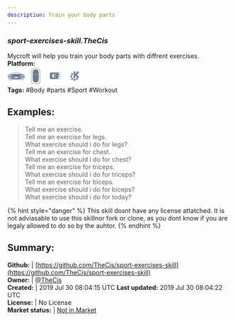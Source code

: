 ```yaml
---
description: Train your body parts
---
```


### _sport-exercises-skill.TheCis_  
Mycroft will help you train your body parts with diffrent exercises.  
**Platform:**  
 ![Mark I](../.gitbook/assets/mark-1-icon.png)  ![Mark II](../.gitbook/assets/mark-2-icon.png)  ![Picroft](../.gitbook/assets/picroft-icon.png)  ![plasmoid](../.gitbook/assets/kde.png)   
**Tags:** \#Body \#parts \#Sport \#Workout   
## Examples:  
> Tell me an exercise.  
> Tell me an exercise for legs.  
> What exercise should i do for legs?  
> Tell me an exercise for chest.  
> What exercise should i do for chest?  
> Tell me an exercise for triceps.  
> What exercise should i do for triceps?  
> Tell me an exercise for biceps.  
> What exercise should i do for biceps?  
> What exercise should i do for today?  
  
{% hint style="danger" %}
This skill dosnt have any license attatched. It is not adviasable to use this skillnor fork or clone, as you dont know if you are legaly allowed to do so by the auhtor.
{% endhint %}
  
## Summary:  
**Github:** | [https://github.com/TheCis/sport-exercises-skill](https://github.com/TheCis/sport-exercises-skill)  
**Owner:** | [@TheCis](https://github.com/TheCis)  
**Created:** | 2019 Jul 30 08:04:15 UTC  **Last updated:** 2019 Jul 30 08:04:22 UTC  
**License:** | No License  
**Market status:** | [Not in Market](https://market.mycroft.ai/skill/)  
